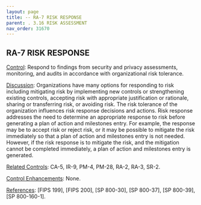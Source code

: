 ```yaml
---
layout: page
title: -- RA-7 RISK RESPONSE 
parent: . 3.16 RISK ASSESSMENT
nav_order: 31670
---
```


## RA-7 RISK RESPONSE

<ins>Control</ins>: Respond to findings from security and privacy assessments, monitoring, and audits in accordance with organizational risk tolerance.

<ins>Discussion</ins>: Organizations have many options for responding to risk including mitigating risk by implementing new controls or strengthening existing controls, accepting risk with appropriate justification or rationale, sharing or transferring risk, or avoiding risk. The risk tolerance of the organization influences risk response decisions and actions. Risk response addresses the need to determine an appropriate response to risk before generating a plan of action and milestones entry. For example, the response may be to accept risk or reject risk, or it may be possible to mitigate the risk immediately so that a plan of action and milestones entry is not needed. However, if the risk response is to mitigate the risk, and the mitigation cannot be completed immediately, a plan of action and milestones entry is generated.

<ins>Related Controls</ins>: CA-5, IR-9, PM-4, PM-28, RA-2, RA-3, SR-2.

<ins>Control Enhancements</ins>: None.
   
<ins>References</ins>: [FIPS 199], [FIPS 200], [SP 800-30], [SP 800-37], [SP 800-39], [SP 800-160-1].
